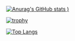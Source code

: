 [![Anurag's GitHub stats](https://github-readme-stats.vercel.app/api?username=FalloutScript&show_icons=true&theme=radical)
)](https://github.com/anuraghazra/github-readme-stats)

[![trophy](https://github-profile-trophy.vercel.app/?username=FalloutScript)](https://github.com/FalloutScript/github-profile-trophy)

[![Top Langs](https://github-readme-stats.vercel.app/api/top-langs/?username=FalloutScript&layout=compact&theme=radical)](https://github.com/FalloutScript/github-readme-stats)


